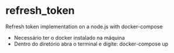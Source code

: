 # refresh_token
Refresh token implementation on a node.js with docker-compose

- Necessário ter o docker instalado na  máquina
- Dentro do diretório abra o terminal e digite: docker-compose up
